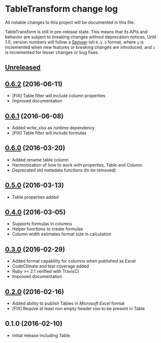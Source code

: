# TableTransform change log

All notable changes to this project will be documented in this file.

TableTransform is still in pre-release state. This means that its APIs and behavior are subject to breaking changes without deprecation notices. Until 1.0, version numbers will follow a [Semver][]-ish `0.y.z` format, where `y` is incremented when new features or breaking changes are introduced, and `z` is incremented for lesser changes or bug fixes.

## [Unreleased]

## [0.6.2][] (2016-06-11)
* [FIX] Table filter will include column properties
* Improved documentation

## [0.6.1][] (2016-06-08)
* Added write_xlsx as runtime dependency
* [FIX] Table filter will include formulas

## [0.6.0][] (2016-03-20)
* Added rename table column
* Harmonization of how to work with properties, Table and Column
* Deprecated old metadata functions (to be removed)
    
## [0.5.0][] (2016-03-13)
* Table properties added

## [0.4.0][] (2016-03-05)
* Supports formulas in columns
* Helper functions to create formulas
* Column width estimates format size in calculation 

## [0.3.0][] (2016-02-29)
* Added format capability for columns when published as Excel
* CodeClimate and test coverage added
* Ruby >= 2.1 verified with TravisCI
* Improved documentation

## [0.2.0][] (2016-02-16)
* Added ability to publish Tables in *Microsoft Excel* format
* [FIX] Require at least non empty header row to be present in Table

## 0.1.0 (2016-02-10)
* Initial release including Table

[Semver]: http://semver.org
[Unreleased]: https://github.com/jonas-lantto/table_transform/compare/v0.6.2...HEAD
[0.6.2]: https://github.com/jonas-lantto/table_transform/compare/v0.6.1...v0.6.2
[0.6.1]: https://github.com/jonas-lantto/table_transform/compare/v0.6.0...v0.6.1
[0.6.0]: https://github.com/jonas-lantto/table_transform/compare/v0.5.0...v0.6.0
[0.5.0]: https://github.com/jonas-lantto/table_transform/compare/v0.4.0...v0.5.0
[0.4.0]: https://github.com/jonas-lantto/table_transform/compare/v0.3.0...v0.4.0
[0.3.0]: https://github.com/jonas-lantto/table_transform/compare/v0.2.0...v0.3.0
[0.2.0]: https://github.com/jonas-lantto/table_transform/compare/v0.1.0...v0.2.0